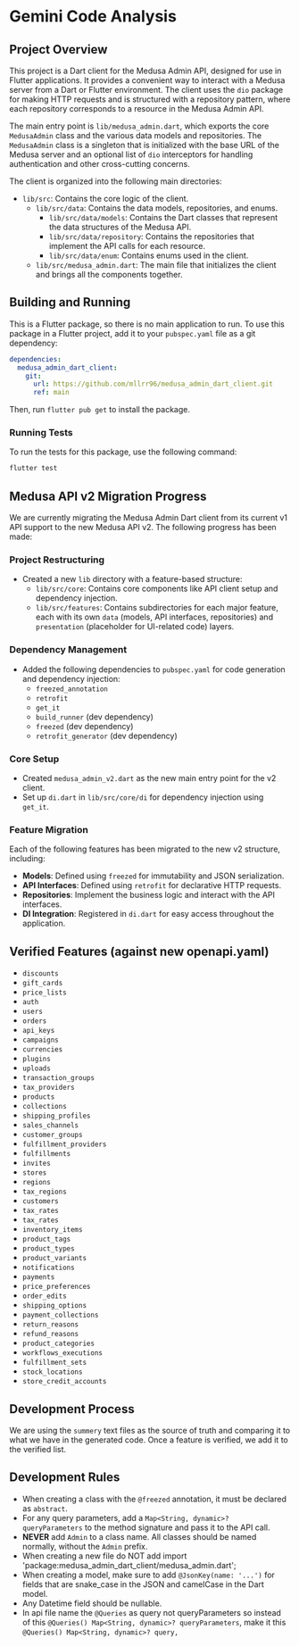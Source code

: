 # Gemini Code Analysis

## Project Overview

This project is a Dart client for the Medusa Admin API, designed for use in Flutter applications. It provides a convenient way to interact with a Medusa server from a Dart or Flutter environment. The client uses the `dio` package for making HTTP requests and is structured with a repository pattern, where each repository corresponds to a resource in the Medusa Admin API.

The main entry point is `lib/medusa_admin.dart`, which exports the core `MedusaAdmin` class and the various data models and repositories. The `MedusaAdmin` class is a singleton that is initialized with the base URL of the Medusa server and an optional list of `dio` interceptors for handling authentication and other cross-cutting concerns.

The client is organized into the following main directories:

-   `lib/src`: Contains the core logic of the client.
    -   `lib/src/data`: Contains the data models, repositories, and enums.
        -   `lib/src/data/models`: Contains the Dart classes that represent the data structures of the Medusa API.
        -   `lib/src/data/repository`: Contains the repositories that implement the API calls for each resource.
        -   `lib/src/data/enum`: Contains enums used in the client.
    -   `lib/src/medusa_admin.dart`: The main file that initializes the client and brings all the components together.

## Building and Running

This is a Flutter package, so there is no main application to run. To use this package in a Flutter project, add it to your `pubspec.yaml` file as a git dependency:

```yaml
dependencies:
  medusa_admin_dart_client:
    git:
      url: https://github.com/mllrr96/medusa_admin_dart_client.git
      ref: main
```

Then, run `flutter pub get` to install the package.

### Running Tests

To run the tests for this package, use the following command:

```bash
flutter test
```

## Medusa API v2 Migration Progress

We are currently migrating the Medusa Admin Dart client from its current v1 API support to the new Medusa API v2. The following progress has been made:

### Project Restructuring

-   Created a new `lib` directory with a feature-based structure:
    -   `lib/src/core`: Contains core components like API client setup and dependency injection.
    -   `lib/src/features`: Contains subdirectories for each major feature, each with its own `data` (models, API interfaces, repositories) and `presentation` (placeholder for UI-related code) layers.

### Dependency Management

-   Added the following dependencies to `pubspec.yaml` for code generation and dependency injection:
    -   `freezed_annotation`
    -   `retrofit`
    -   `get_it`
    -   `build_runner` (dev dependency)
    -   `freezed` (dev dependency)
    -   `retrofit_generator` (dev dependency)

### Core Setup

-   Created `medusa_admin_v2.dart` as the new main entry point for the v2 client.
-   Set up `di.dart` in `lib/src/core/di` for dependency injection using `get_it`.

### Feature Migration

Each of the following features has been migrated to the new v2 structure, including:

-   **Models**: Defined using `freezed` for immutability and JSON serialization.
-   **API Interfaces**: Defined using `retrofit` for declarative HTTP requests.
-   **Repositories**: Implement the business logic and interact with the API interfaces.
-   **DI Integration**: Registered in `di.dart` for easy access throughout the application.

## Verified Features (against new openapi.yaml)

- `discounts`
- `gift_cards`
- `price_lists`
- `auth`
- `users`
- `orders`
- `api_keys`
- `campaigns`
- `currencies`
- `plugins`
- `uploads`
- `transaction_groups`
- `tax_providers`
- `products`
- `collections`
- `shipping_profiles`
- `sales_channels`
- `customer_groups`
- `fulfillment_providers`
- `fulfillments`
- `invites`
- `stores`
- `regions`
- `tax_regions`
- `customers`
- `tax_rates`
- `tax_rates`
- `inventory_items`
- `product_tags`
- `product_types`
- `product_variants`
- `notifications`
- `payments`
- `price_preferences`
- `order_edits`
- `shipping_options`
- `payment_collections`
- `return_reasons`
- `refund_reasons`
- `product_categories`
- `workflows_executions`
- `fulfillment_sets`
- `stock_locations`
- `store_credit_accounts`

## Development Process

We are using the `summery` text files as the source of truth and comparing it to what we have in the generated code. Once a feature is verified, we add it to the verified list.

## Development Rules

- When creating a class with the `@freezed` annotation, it must be declared as `abstract`.
- For any query parameters, add a `Map<String, dynamic>? queryParameters` to the method signature and pass it to the API call.
- **NEVER** add `Admin` to a class name. All classes should be named normally, without the `Admin` prefix.
- When creating a new file do NOT add import 'package:medusa_admin_dart_client/medusa_admin.dart';
- When creating a model, make sure to add `@JsonKey(name: '...')` for fields that are snake_case in the JSON and camelCase in the Dart model.
- Any Datetime field should be nullable.
- In api file name the `@Queries` as query not queryParameters so instead of this  `@Queries() Map<String, dynamic>? queryParameters`, make it this  `@Queries() Map<String, dynamic>? query,`
